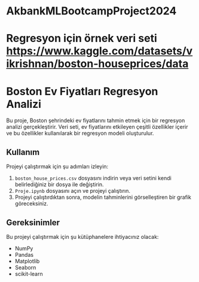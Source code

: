 # AkbankMLBootcampProject2024
# Regresyon için örnek veri seti https://www.kaggle.com/datasets/vikrishnan/boston-houseprices/data

# Boston Ev Fiyatları Regresyon Analizi

Bu proje, Boston şehrindeki ev fiyatlarını tahmin etmek için bir regresyon analizi gerçekleştirir. Veri seti, ev fiyatlarını etkileyen çeşitli özellikler içerir ve bu özellikler kullanılarak bir regresyon modeli oluşturulur.

## Kullanım

Projeyi çalıştırmak için şu adımları izleyin:

1. `boston_house_prices.csv` dosyasını indirin veya veri setini kendi belirlediğiniz bir dosya ile değiştirin.
2. `Proje.ipynb` dosyasını açın ve projeyi çalıştırın.
3. Projeyi çalıştırdıktan sonra, modelin tahminlerini görselleştiren bir grafik göreceksiniz.

## Gereksinimler

Bu projeyi çalıştırmak için şu kütüphanelere ihtiyacınız olacak:

- NumPy
- Pandas
- Matplotlib
- Seaborn
- scikit-learn



